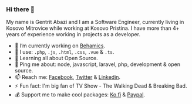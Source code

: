 ### Hi there 👋

My name is Gentrit Abazi and I am a Software Engineer, currently living in Kosovo Mitrovice while working at Kosovo Pristina. I have more than 4+ years of experience working in projects as a developer.


- 🔭 I’m currently working on [Behamics](https://behamics.com).
- 🌱 I use: `.php`, `.js`, `.html`, `.css`, `.vue` & `.ts`.
- 👯 Learning all about Open Source.
- 💬 Ping me about: node, javascript, laravel, php, development & open source.
- 📫 Reach me: [Facebook](https://www.facebook.com/gentritabazi01), [Twitter](https://www.twitter.com/gentritabazi01) & [Linkedin](https://www.linkedin.com/in/gentritabazi01).
- ⚡ Fun fact: I'm big fan of TV Show - The Walking Dead & Breaking Bad.
- 💰 Support me to make cool packages: [Ko fi](https://ko-fi.com/gentritabazi01) & [Paypal](https://www.paypal.com/paypalme/gentritabazi01).
